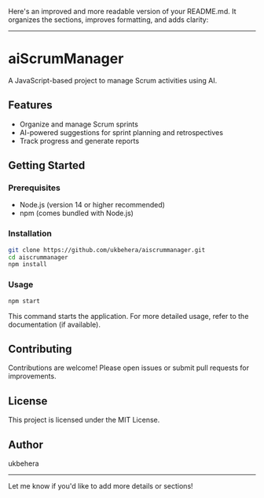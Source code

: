 Here's an improved and more readable version of your README.md. It organizes the sections, improves formatting, and adds clarity:

---

# aiScrumManager

A JavaScript-based project to manage Scrum activities using AI.

## Features

- Organize and manage Scrum sprints
- AI-powered suggestions for sprint planning and retrospectives
- Track progress and generate reports

## Getting Started

### Prerequisites

- Node.js (version 14 or higher recommended)
- npm (comes bundled with Node.js)

### Installation

```bash
git clone https://github.com/ukbehera/aiscrummanager.git
cd aiscrummanager
npm install
```

### Usage

```bash
npm start
```

This command starts the application. For more detailed usage, refer to the documentation (if available).

## Contributing

Contributions are welcome! Please open issues or submit pull requests for improvements.

## License

This project is licensed under the MIT License.

## Author

ukbehera

---

Let me know if you'd like to add more details or sections!
